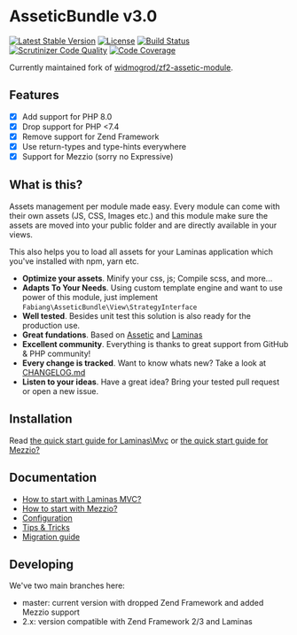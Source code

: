 # AsseticBundle v3.0

[![Latest Stable Version](https://poser.pugx.org/fabiang/assetic-module/version)](https://packagist.org/packages/fabiang/assetic-module)
[![License](https://poser.pugx.org/fabiang/assetic-module/license)](https://packagist.org/packages/fabiang/assetic-module)
[![Build Status](https://circleci.com/gh/fabiang/assetic-module.svg?style=svg)](https://app.circleci.com/pipelines/github/fabiang/assetic-module)
[![Scrutinizer Code Quality](https://scrutinizer-ci.com/g/fabiang/assetic-module/badges/quality-score.png?b=master)](https://scrutinizer-ci.com/g/fabiang/assetic-module/?branch=master)
[![Code Coverage](https://scrutinizer-ci.com/g/fabiang/assetic-module/badges/coverage.png?b=master)](https://scrutinizer-ci.com/g/fabiang/assetic-module/?branch=master)

Currently maintained fork of [widmogrod/zf2-assetic-module](https://github.com/widmogrod/zf2-assetic-module).

## Features

  * [x] Add support for PHP 8.0
  * [x] Drop support for PHP <7.4
  * [x] Remove support for Zend Framework
  * [x] Use return-types and type-hints everywhere
  * [x] Support for Mezzio (sorry no Expressive)

## What is this?

Assets management per module made easy.
Every module can come with their own assets (JS, CSS, Images etc.) and this
module make sure the assets are moved into your public folder and are directly
available in your views.

This also helps you to load all assets for your Laminas application which you've
installed with npm, yarn etc.

  * **Optimize your assets**. Minify your css, js; Compile scss, and more...
  * **Adapts To Your Needs**. Using custom template engine and want to use power of this module, just implement `Fabiang\AsseticBundle\View\StrategyInterface`
  * **Well tested**. Besides unit test this solution is also ready for the production use.
  * **Great fundations**. Based on [Assetic](https://github.com/assetic/framework) and [Laminas](https://getlaminas.org)
  * **Excellent community**. Everything is thanks to great support from GitHub & PHP community!
  * **Every change is tracked**. Want to know whats new? Take a look at [CHANGELOG.md](https://github.com/fabiang/assetic-module/blob/master/CHANGELOG.md)
  * **Listen to your ideas**. Have a great idea? Bring your tested pull request or open a new issue.


## Installation

Read [the quick start guide for Laminas\Mvc](https://github.com/fabiang/assetic-module/blob/master/docs/howto-mvc.md)
or [the quick start guide for Mezzio?](https://github.com/fabiang/assetic-module/blob/master/docs/howto-mezzio.md)

## Documentation

  * [How to start with Laminas MVC?](https://github.com/fabiang/assetic-module/blob/master/docs/howto-mvc.md)
  * [How to start with Mezzio?](https://github.com/fabiang/assetic-module/blob/master/docs/howto-mezzio.md)
  * [Configuration](https://github.com/fabiang/assetic-module/blob/master/docs/config.md)
  * [Tips & Tricks](https://github.com/fabiang/assetic-module/blob/master/docs/tips.md)
  * [Migration guide](https://github.com/fabiang/assetic-module/blob/master/docs/migration.md)

## Developing

We've two main branches here:

- master: current version with dropped Zend Framework and added Mezzio support
- 2.x: version compatible with Zend Framework 2/3 and Laminas
